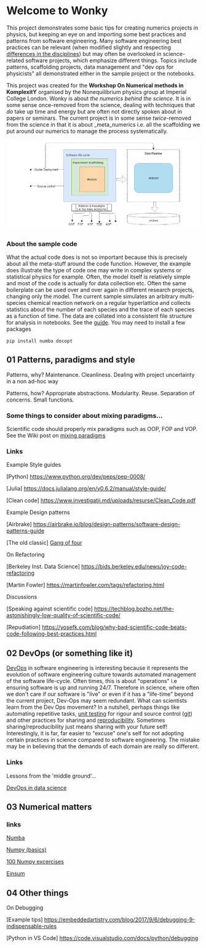 # Welcome to Wonky

This project demonstrates some basic tips for creating numerics projects in physics, but keeping an eye on and importing some best practices and patterns from software engineering. 
Many software engineering best practices can be relevant (when modified slightly and respecting [differences in the disciplines](https://github.com/sirsh/wonky/wiki/Sci.-vs-SoftEng.-code)) but may often be overlooked in science-related software projects, which emphasize different things. Topics include patterns, scaffolding projects, data management and "dev ops for physicists" all demonstrated either in the sample project or the notebooks.

This project was created for the __Workshop On Numerical methods in KomplexitY__ organised by the Nonequilibrium physics group at Imperial College London. Wonky is about _the numerics behind the science_. It is in some sense once-removed from the science, dealing with techniques that _do_ take up time and energy but are often not directly spoken about in papers or seminars. The current project is in some sense _twice_-removed from the science in that it is about _meta_numerics i.e. all the scaffolding we put around our numerics to manage the process systematically.

![](https://github.com/sirsh/wonky/blob/master/images/ScyOps.png)

### About the sample code
What the actual code does is not so important because this is precisely about all the meta-stuff around the code function. However, the example does illustrate the type of code one may write in complex systems or statistical physics for example. Often, the model itself is relatively simple and most of the code is actually for data collection etc. Often the same boilerplate can be used over and over again in different research projects, changing only the model. The current sample simulates an arbitrary multi-species chemical reaction network on a regular hyperlattice and collects statistics about the number of each species and the trace of each species as a function of time. The data are collated into a consistent file structure for analysis in notebooks. See the [guide](https://github.com/sirsh/wonky/blob/master/guide.ipynb). You may need to install a few packages

    pip install numba docopt

## 01 Patterns, paradigms and style
Patterns, why? Maintenance. Cleanliness. Dealing with project uncertainty in a non ad-hoc way

Patterns, how? Appropriate abstractions. Modularity. Reuse. Separation of concerns. Small functions. 

### Some things to consider about mixing paradigms...

Scientific code should properly mix paradigms such as OOP, FOP and VOP. See the Wiki post on [mixing paradigms](https://github.com/sirsh/wonky/wiki/Mixing-Paradigms)

### Links

Example Style guides

[Python] https://www.python.org/dev/peps/pep-0008/

[Julia] https://docs.julialang.org/en/v0.6.2/manual/style-guide/

[Clean code] https://www.investigatii.md/uploads/resurse/Clean_Code.pdf

Example Design patterns 

[Airbrake] https://airbrake.io/blog/design-patterns/software-design-patterns-guide

[The old classic] [Gang of four](https://www.amazon.co.uk/Design-Patterns-Object-Oriented-Addison-Wesley-Professional-ebook/dp/B000SEIBB8 )

On Refactoring 

[Berkeley Inst. Data Science] https://bids.berkeley.edu/news/joy-code-refactoring

[Martin Fowler] https://martinfowler.com/tags/refactoring.html

Discussions

[Speaking against scientific code] https://techblog.bozho.net/the-astonishingly-low-quality-of-scientific-code/

[Repudiation] https://yosefk.com/blog/why-bad-scientific-code-beats-code-following-best-practices.html


## 02 DevOps (or something like it)
[DevOps](https://en.wikipedia.org/wiki/DevOps) in software engineering is interesting because it represents the evolution of software engineering culture towards automated management of the software life-cycle. Often times, this is about "operations" i.e ensuring software is up and running 24/7. Therefore in science, where often we don't care if our software is "live" or even if it has a "life-time" beyond the current project, Dev-Ops may seem redundant. What can scientists learn from the Dev Ops movement? In a nutshell, perhaps things like automating repetitive tasks,  [unit testing](https://en.wikipedia.org/wiki/Test-driven_development) for rigour and source control ([git](https://en.wikipedia.org/wiki/Git)) and other practices for sharing and [reproducibility](https://en.wikipedia.org/wiki/Reproducibility). Sometimes sharing/reproducibility just means sharing with your future self! Interestingly, it is far, far easier to "excuse" one's self for not adopting certain practices in science compared to software engineering. The mistake may be in believing that the demands of each domain are really so different.

### Links

Lessons from the 'middle ground'...

[DevOps in data science](https://redmonk.com/dberkholz/2012/11/06/what-can-data-scientists-learn-from-devops/)


## 03 Numerical matters

### links

[Numba](https://numba.pydata.org/)

[Numpy (basics)](https://realpython.com/numpy-array-programming/)

[100 Numpy excercises](http://www.labri.fr/perso/nrougier/teaching/numpy.100/index.html)

[Einsum](http://ajcr.net/Basic-guide-to-einsum)

## 04 Other things

On Debugging

[Example tips] https://embeddedartistry.com/blog/2017/9/6/debugging-9-indispensable-rules

[Python in VS Code] https://code.visualstudio.com/docs/python/debugging




